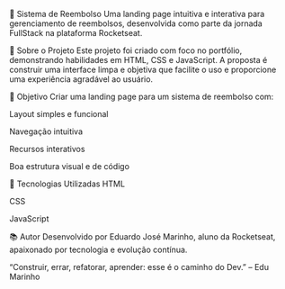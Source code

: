 

💸 Sistema de Reembolso
Uma landing page intuitiva e interativa para gerenciamento de reembolsos, desenvolvida como parte da jornada FullStack na plataforma Rocketseat.


📌 Sobre o Projeto
Este projeto foi criado com foco no portfólio, demonstrando habilidades em HTML, CSS e JavaScript. A proposta é construir uma interface limpa e objetiva que facilite o uso e proporcione uma experiência agradável ao usuário.

🎯 Objetivo
Criar uma landing page para um sistema de reembolso com:

Layout simples e funcional

Navegação intuitiva

Recursos interativos

Boa estrutura visual e de código

🚀 Tecnologias Utilizadas
HTML

CSS

JavaScript

📚 Autor
Desenvolvido por Eduardo José Marinho, aluno da Rocketseat, apaixonado por tecnologia e evolução contínua.

“Construir, errar, refatorar, aprender: esse é o caminho do Dev.” – Edu Marinho

